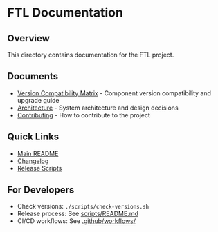 # FTL Documentation

## Overview

This directory contains documentation for the FTL project.

## Documents

- [Version Compatibility Matrix](VERSION_MATRIX.md) - Component version compatibility and upgrade guide
- [Architecture](architecture.md) - System architecture and design decisions
- [Contributing](../CONTRIBUTING.md) - How to contribute to the project

## Quick Links

- [Main README](../README.md)
- [Changelog](../CHANGELOG.md)
- [Release Scripts](../scripts/README.md)

## For Developers

- Check versions: `./scripts/check-versions.sh`
- Release process: See [scripts/README.md](../scripts/README.md)
- CI/CD workflows: See [.github/workflows/](.github/workflows/)